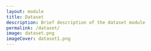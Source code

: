 ```yaml
---
layout: module
title: Dataset
description: Brief description of the dataset module
permalink: /dataset/
image: dataset.png
imageCover: dataset1.png
---
```

